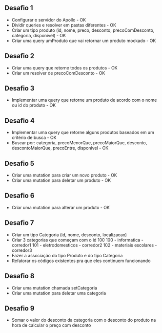 ## Desafio 1
- Configurar o servidor do Apollo - OK
- Dividir queries e resolver em pastas diferentes - OK
- Criar um tipo produto (id, nome, preco, desconto, precoComDesconto, categoria, disponivel) - OK
- Criar uma query umProduto que vai retornar um produto mockado - OK

## Desafio 2
- Criar uma query que retorne todos os produtos - OK
- Criar um resolver de precoComDesconto - OK

## Desafio 3
- Implementar uma query que retorne um produto de acordo com o nome ou id do produto - OK

## Desafio 4
- Implementar uma query que retorne alguns produtos baseados em um critério de busca - OK
- Buscar por: categoria, precoMenorQue, precoMaiorQue, desconto, descontoMaiorQue, precoEntre, disponivel - OK

## Desafio 5
- Criar uma mutation para criar um novo produto - OK
- Criar uma mutation para deletar um produto - OK

## Desafio 6
- Criar uma mutation para alterar um produto - OK

## Desafio 7
- Criar um tipo Categoria (id, nome, desconto, localizacao)
- Criar 3 categorias que começam com o id 100
100 - informatica - corredor1
101 - eletrodomesticos - corredor2
102 - materiais escolares - corredor3
- Fazer a associação do tipo Produto e do tipo Categoria
- Refatorar os códigos existentes pra que eles continuem funcionando

## Desafio 8
- Criar uma mutation chamada setCategoria
- Criar uma mutation para deletar uma categoria

## Desafio 9
- Somar o valor do desconto da categoria com o desconto do produto na hora de calcular o preço com desconto
